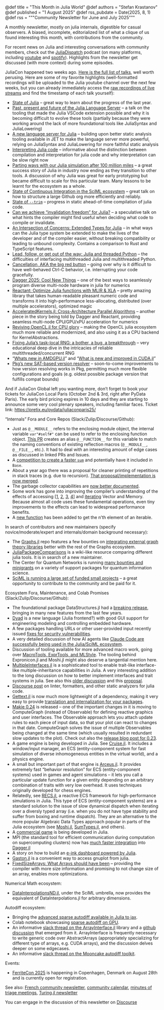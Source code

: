 @def title = "This Month in Julia World"
@def authors = "Stefan Krastanov"
@def published = "1 August 2025"
@def rss_pubdate = Date(2025, 8, 1)
@def rss = """Community Newsletter for June and July 2025"""

A monthly newsletter, mostly on julia internals, digestible for casual observers. A biased, incomplete, editorialized list of what a clique of us found interesting this month, with contributions from the community.

For recent news on Julia and interesting conversations with community members, check out the [JuliaDispatch](https://juliadispatch.fm/) podcast (on many platforms, including [youtube](https://www.youtube.com/@JuliaDispatch/) and [spotify](https://open.spotify.com/show/6Y1zWtFhjqPLsFQWRvZmws)). Highlights from the newsletter get discussed (with more context) during some episodes.

JuliaCon happened two weeks ago. [Here is the full list of talks](https://pretalx.com/juliacon-2025/schedule/), well worth perusing. Here are some of my favorite highlights (well-formatted recordings will be uploaded to the Julia youtube channel over the next few weeks, but you can already immediately access the [raw recordings of live streams](https://www.youtube.com/@TheJuliaLanguage/streams) and find the timestamp of each talk yourself):

* [State of Julia](https://pretalx.com/juliacon-2025/talk/3TKCZZ/) – great way to learn about the progress of the last year.
* [Past, present and future of the Julia Language Server](https://pretalx.com/juliacon-2025/talk/FNHLJL/) – a talk on the tooling that made the Julia VSCode extension possible and why it is becoming difficult to evolve these tools (partially because they were working around the lack of more foundational tools like JuliaSyntax and JuliaLowering)
* [A new language server for Julia](https://pretalx.com/juliacon-2025/talk/M7SGLS/) – building upon better static analysis tooling available in JET to make the language server more powerful, relying on JuliaSyntax and JuliaLowering for more faithful static analysis
* [Interpreting Julia code](https://pretalx.com/juliacon-2025/talk/9ADY9F/) – informative about the distinction between compilation and interpretation for julia code and why interpretation can be slow right now
* [Parting ways with our Julia simulation after 100 million miles](https://pretalx.com/juliacon-2025/talk/B7WRLT/) – a great success story of Julia in industry now ending as they transition to other tools. A discussion of why Julia was great for early prototyping but became difficult to scale for this particular team. Many lessons to be learnt for the ecosystem as a whole.
* [State of Continuous Integration in the SciML ecosystem](https://pretalx.com/juliacon-2025/talk/SHCKEL/) – great talk on how to structure a large Github org more efficiently and reliably.
* [State of `--trim`](https://pretalx.com/juliacon-2025/talk/YVU9E3/) – progress in static ahead-of-time compilation of julia code.
* [Can we achieve “invalidation freedom” for Julia?](https://pretalx.com/juliacon-2025/talk/DCDEQV/) – a speculative talk on what hints the compiler might find useful when deciding what code to compile or invalidate.
* [An Intersection of Concerns: Extended Types for Julia](https://pretalx.com/juliacon-2025/talk/ADCQMM/) – in what ways can the Julia type system be extended to make the lives of the developer and of the compiler easier, without breaking compatibility or leading to unbound complexity. Contains a comparison to Rust and TypeScript features.
* [Lead, follow, or get out of the way: Julia and threaded Python](https://pretalx.com/juliacon-2025/talk/HU7YUZ/) – the difficulties of interfacing multithreaded Julia and multithreaded Python.
* [Cancellation, AKA the big red button](https://pretalx.com/juliacon-2025/talk/FK3EZL/) – going over why is it difficult to have well-behaved Ctrl-C behavior, i.e. interrupting your code gracefully.
* [Dagger 2025: Cool New Things](https://pretalx.com/juliacon-2025/talk/Z3Q8SP/) – one of the best ways to seamlessly program diverse multi-node hardware in julia for numerics
* [Reactant: Optimize Julia functions with MLIR & XLA](https://pretalx.com/juliacon-2025/talk/X7EVKM/) – pretty amazing library that takes human-readable pleasant numeric code and transforms it into high-performance less-allocating, distributed (over multiple accelerators), optimized magic
* [AcceleratedKernels.jl: Cross-Architecture Parallel Algorithms](https://pretalx.com/juliacon-2025/talk/7RLZAL/) – another piece in the story being told by Dagger and Reactant, providing seamless multi-node CPU/GPU/xPU acceleration for numerics
* [Reviving OpenCL.jl for CPU glory](https://pretalx.com/juliacon-2025/talk/WX7JLQ/) – making the OpenCL julia ecosystem much more reliable and modernized, and also using it as a CPU backend for KernelAbstractions.
* [Fixing Julia’s task-local RNG: a bother, a bug, a breakthrough](https://pretalx.com/juliacon-2025/talk/ZNBEAN/) – very educational deep dive in the intricacies of reliable multithreaded/concurrent RNG
* “[Whats new in AMDGPU.jl](https://pretalx.com/juliacon-2025/talk/9QRAXE/)” and “[What is new and improved in CUDA.jl](https://pretalx.com/juliacon-2025/talk/VTVVMG/)”
* [Pkg’s new SAT-based version resolver](https://pretalx.com/juliacon-2025/talk/Y7NPFM/) – soon-to-come improvements to how version resolving works in Pkg, permitting much more flexible configurations and goals (e.g. oldest possible package version that fulfills compat bounds)

And if JuliaCon Global left you wanting more, don’t forget to book your tickets for JuliaCon Local Paris (October 2nd & 3rd, right after PyData Paris). The early bird pricing expires in 10 days and they are starting to announce some very cool plenary speakers, including familiar faces. Ticket link: https://pretix.eu/pydata/juliaconparis25/

“Internals” Fora and Core Repos (Slack/Zulip/Discourse/Github):

* Just as `@__MODULE__` refers to the enclosing module object, the internal variable `var"#self#"` can be used to refer to the enclosing function object. [This PR](https://github.com/JuliaLang/julia/pull/58940) creates an alias `@__FUNCTION__` for this variable to match the naming conventions of existing reflection macros (`@__MODULE__`, `@__FILE__`, etc.). It had to deal with an interesting amount of edge cases as discussed in linked PRs and Issues.
* A [competition to create a faster `sum`](https://discourse.julialang.org/t/performance-challenge-can-you-write-a-faster-sum/130456) and potentially have it included in `Base`.
* About a year ago there was a proposal for cleaner printing of repetitions in stack traces (e.g. due to recursion). [That proposal/implementation is now merged](https://github.com/JuliaLang/julia/pull/55841).
* The garbage collector capabilities are [now better documented](https://github.com/JuliaLang/julia/pull/58733/files).
* Some work has gone into improving the compiler’s understanding of the effects of accessing [[1](https://github.com/JuliaLang/julia/pull/58785), [2](https://github.com/JuliaLang/julia/pull/58793), [3](https://github.com/JuliaLang/julia/pull/58754), [4](https://github.com/JuliaLang/julia/pull/58768)] and [iterating](https://github.com/JuliaLang/julia/pull/58755) Vector and Memory. Because almost all code uses these fundamental operations, even tiny improvements to the effects can lead to widespread performance benefits.
* A [new function](https://github.com/JuliaLang/julia/pull/56580) has been added to get the n’th element of an iterable.

In search of contributors and new maintainers (specify novice/moderate/expert and internals/domain background necessary):

* The [Graphs.jl](http://graphs.jl) repo features a few bounties on [integrating external graph theory libraries](https://github.com/JuliaGraphs/Graphs.jl/issues?q=is%3Aissue%20state%3Aopen%20label%3Abounty) better with the rest of the Graphs ecosystem.
* [JuliaPackageComparisons](https://discourse.julialang.org/t/juliapackagecomparisons-is-looking-for-a-new-maintainer/130667) is a wiki-like resource comparing different julia tools. It is in search of a new maintainer.
* The Center for Quantum Networks is running [many bounties and minigrants](https://github.com/QuantumSavory/.github/blob/main/BUG_BOUNTIES.md) on a variety of support packages for quantum information science.
* [SciML is running a large set of funded small projects](https://sciml.ai/small_grants/) – a great opportunity to contribute to the community and be paid for it.

Ecosystem Fora, Maintenance, and Colab Promises (Slack/Zulip/Discourse/Github):

* The foundational package DataStructures.jl had a [breaking release](https://github.com/JuliaCollections/DataStructures.jl/blob/master/CHANGELOG.md), bringing in many new features from the last few years.
* [Dyad](https://discourse.julialang.org/t/ann-dyad-a-new-language-to-make-hardware-engineering-as-fast-as-software/129996) is a new language (Julia frontend?) with good GUI support for engineering modeling and controlling embedded hardware.
* A few packages handling URLs or other user-provided input recently issued [fixes for security vulnerabilities](https://discourse.julialang.org/t/security-advisory-http-jl-uris-jl-registrator-jl-gitforge-jl-and-github-jl/130189).
* A very detailed discussion of how AI agents like [Claude Code are successfully being used in the Julia/SciML ecosystem](https://discourse.julialang.org/t/the-use-of-claude-code-in-sciml-repos/131009/8).
* Discussion of tooling available for more advanced macro work, going over [MacroTools, ExprTools, and MLStyle](https://discourse.julialang.org/t/macro-utilities-for-working-with-function-definitions-in-2025/130687). The tooling behind Expronicon.jl and Moshi.jl might also deserve a tangential mention here.
* [MultipleInterfaces.jl](https://discourse.julialang.org/t/ann-multipleinterfaces-jl-interfaces-with-multiple-inheritance-and-multiple-dispatch/130796) is a sophisticated tool to enable trait-like interface-like multiple-inheritance capabilities in Julia. A very interesting addition to the long discussion on how to better implement interfaces and trait systems in julia. See also this [older discussion](https://discourse.julialang.org/t/interfaces-traits-in-julia-2-0-and-multiple-inheritance/124011) and this [proposal](https://hackmd.io/BbEw0_B4Q8uDSS34LOvpCw).
* [Discourse post](https://discourse.julialang.org/t/is-there-a-ruff-like-linter/130871) on linter, formatters, and other static analyzers for julia code.
* [Gettext.jl](http://gettext.jl) is now much more lightweight of a dependency, making it very easy to provide [translation and internalization for your packages](https://discourse.julialang.org/t/feedback-requested-updated-gettext-jl-for-i18n/130506).
* [Makie 0.24](https://discourse.julialang.org/t/ann-makie-v0-24/130207) is released – one of the important changes in it is moving to ComputeGraph (instead of Observable) for defining reactive graphics and user interfaces. The Observable approach lets you attach update rules to each piece of input data, so that your plot can react to changes in that date. ComputeGraph solves the issue of multiple Observables being changed at the same time (which usually resulted in redundant slow updates to the plot). Check out also the [release blog post for 0.23](https://makie.org/website/blogposts/v0.23.0/).
* A game engine is being developed in Julia. See [Cruise.jl](https://discourse.julialang.org/t/cruise-v0-1-0-a-julia-game-engine/130708). It includes a window/input manager, an ECS (entity-component system for fast simulation of diverse inhomogeneous entities in the virtual world), and a physics engine.
* A small but important part of that engine is [Arceus.jl](https://discourse.julialang.org/t/arceus-jl-a-lightning-fast-behavior-resolution-system/130321). It provides extremely fast “behavior resolution” for ECS (entity-component systems) used in games and agent simulations – it lets you call a particular update function for a given entity depending on an arbitrary combination of traits with very low overhead. It uses techniques originally developed for chess engines.
* Relatedly, see [RECS.jl](https://discourse.julialang.org/t/recs-a-reactive-ecs-framework-for-high-performance-simulations-in-julia/130098), a reactive ECS framework for high-performance simulations in Julia. This type of ECS (entity-component systems) are a standard solution to the issue of slow dynamical dispatch when iterating over a diversly typed array (i.e. when you do not have type stability and suffer from boxing and runtime dispatch). They are an alternative to the more popular Algebraic Data Types approach popular in parts of the Julia ecosystem (see [Moshi.jl](http://moshi.jl), [SumTypes.jl](http://sumtypes.jl), and others).
* A [commercial game](https://discourse.julialang.org/t/im-creating-the-worlds-first-commercial-game-written-in-julia/130412) is being developed in Julia.
* MPI (the standard tool for efficient communication during computation on supercomputing clusters) now has [much faster integration](https://discourse.julialang.org/t/faster-mpi-integration-in-dagger/130784) into [Dagger.jl](http://dagger.jl)
* A story on how to build an [e-ink dashboard powered by Julia](https://discourse.julialang.org/t/building-a-julia-powered-e-ink-dashboard-a-dev-log/130709).
* [Gaston.jl](https://discourse.julialang.org/t/ann-gaston-v2-0-released/130358) is a convenient way to access gnuplot from julia.
* [FixedSizeArrays: What Arrays should have been](https://discourse.julialang.org/t/ann-fixedsizearrays-jl-what-array-probably-should-have-been/129724/37) – providing the compiler with more size information and promising to not change size of an array, enables more optimizations.

Numerical Math ecosystem:

* [DataInterpolationsND.jl](https://discourse.julialang.org/t/is-there-a-ruff-like-linter/130871), under the SciML umbrella, now provides the equivalent of DataInterpolations.jl for arbitrary dimensions.

Autodiff ecosystem:

* Bringing the [advanced sparse autodiff available in Julia to jax](https://github.com/gdalle/sparsediffax).
* Colab notebook showcasing [sparse autodiff on GPU](https://colab.research.google.com/drive/18tob4GCdB7T_rjxWi7LVB0rYygdNvzTE?usp=sharing).
* An informative [slack thread on the ArrayInterface.jl](https://julialang.slack.com/archives/C6G240ENA/p1752678837415059) library and a [github discussion](https://github.com/JuliaArrays/ArrayInterface.jl/issues/463) that emerged from it. ArrayInterface is frequently necessary to write generic code over AbstractArrays (appropriately specializing for different type of arrays, e.g. CUDA arrays), and the discussion delves deeper on some edgecases.
* An informative [slack thread on the Mooncake autodiff toolkit](https://julialang.slack.com/archives/C6FGJ8REC/p1751978854180429).

Events:

* [FerriteCon 2025](https://ferrite-fem.github.io/FerriteCon/2025/) is happening in Copenhagen, Denmark on August 28th and is currently open for registration.

See also: [French community newsletter](https://pnavaro.github.io/NouvellesJulia/), [community calendar](https://julialang.org/community/#events), [minutes of triage meetings](https://hackmd.io/@LilithHafner/HJaw__uMp), [Turing.jl newsletter](https://github.com/TuringLang/Turing.jl/issues/2498)


You can engage in the discussion of this newsletter on [Discourse](https://discourse.julialang.org/c/community/news/66)
